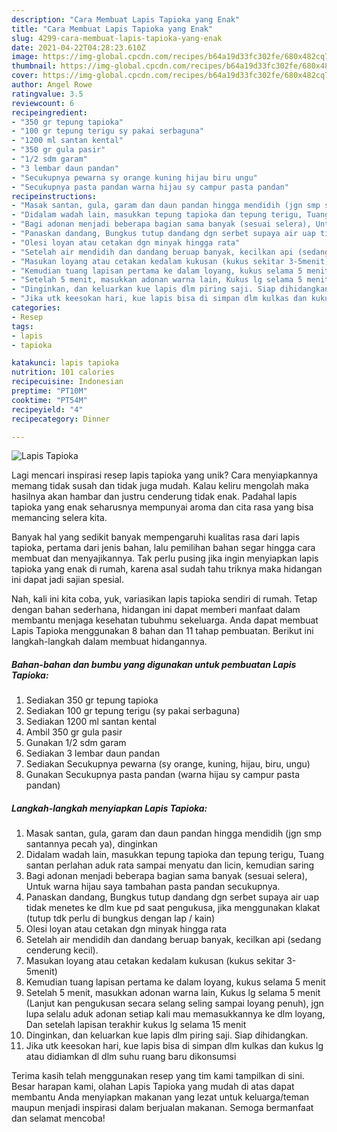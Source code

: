 ```yaml
---
description: "Cara Membuat Lapis Tapioka yang Enak"
title: "Cara Membuat Lapis Tapioka yang Enak"
slug: 4299-cara-membuat-lapis-tapioka-yang-enak
date: 2021-04-22T04:28:23.610Z
image: https://img-global.cpcdn.com/recipes/b64a19d33fc302fe/680x482cq70/lapis-tapioka-foto-resep-utama.jpg
thumbnail: https://img-global.cpcdn.com/recipes/b64a19d33fc302fe/680x482cq70/lapis-tapioka-foto-resep-utama.jpg
cover: https://img-global.cpcdn.com/recipes/b64a19d33fc302fe/680x482cq70/lapis-tapioka-foto-resep-utama.jpg
author: Angel Rowe
ratingvalue: 3.5
reviewcount: 6
recipeingredient:
- "350 gr tepung tapioka"
- "100 gr tepung terigu sy pakai serbaguna"
- "1200 ml santan kental"
- "350 gr gula pasir"
- "1/2 sdm garam"
- "3 lembar daun pandan"
- "Secukupnya pewarna sy orange kuning hijau biru ungu"
- "Secukupnya pasta pandan warna hijau sy campur pasta pandan"
recipeinstructions:
- "Masak santan, gula, garam dan daun pandan hingga mendidih (jgn smp santannya pecah ya), dinginkan"
- "Didalam wadah lain, masukkan tepung tapioka dan tepung terigu, Tuang santan perlahan aduk rata sampai menyatu dan licin, kemudian saring"
- "Bagi adonan menjadi beberapa bagian sama banyak (sesuai selera), Untuk warna hijau saya tambahan pasta pandan secukupnya."
- "Panaskan dandang, Bungkus tutup dandang dgn serbet supaya air uap tidak menetes ke dlm kue pd saat pengukusa, jika menggunakan klakat (tutup tdk perlu di bungkus dengan lap / kain)"
- "Olesi loyan atau cetakan dgn minyak hingga rata"
- "Setelah air mendidih dan dandang beruap banyak, kecilkan api (sedang cenderung kecil)."
- "Masukan loyang atau cetakan kedalam kukusan (kukus sekitar 3-5menit)"
- "Kemudian tuang lapisan pertama ke dalam loyang, kukus selama 5 menit"
- "Setelah 5 menit, masukkan adonan warna lain, Kukus lg selama 5 menit (Lanjut kan pengukusan secara selang seling sampai loyang penuh), jgn lupa selalu aduk adonan setiap kali mau memasukkannya ke dlm loyang, Dan setelah lapisan terakhir kukus lg selama 15 menit"
- "Dinginkan, dan keluarkan kue lapis dlm piring saji. Siap dihidangkan."
- "Jika utk keesokan hari, kue lapis bisa di simpan dlm kulkas dan kukus lg atau didiamkan dl dlm suhu ruang baru dikonsumsi"
categories:
- Resep
tags:
- lapis
- tapioka

katakunci: lapis tapioka 
nutrition: 101 calories
recipecuisine: Indonesian
preptime: "PT10M"
cooktime: "PT54M"
recipeyield: "4"
recipecategory: Dinner

---
```



![Lapis Tapioka](https://img-global.cpcdn.com/recipes/b64a19d33fc302fe/680x482cq70/lapis-tapioka-foto-resep-utama.jpg)

Lagi mencari inspirasi resep lapis tapioka yang unik? Cara menyiapkannya memang tidak susah dan tidak juga mudah. Kalau keliru mengolah maka hasilnya akan hambar dan justru cenderung tidak enak. Padahal lapis tapioka yang enak seharusnya mempunyai aroma dan cita rasa yang bisa memancing selera kita.



Banyak hal yang sedikit banyak mempengaruhi kualitas rasa dari lapis tapioka, pertama dari jenis bahan, lalu pemilihan bahan segar hingga cara membuat dan menyajikannya. Tak perlu pusing jika ingin menyiapkan lapis tapioka yang enak di rumah, karena asal sudah tahu triknya maka hidangan ini dapat jadi sajian spesial.


Nah, kali ini kita coba, yuk, variasikan lapis tapioka sendiri di rumah. Tetap dengan bahan sederhana, hidangan ini dapat memberi manfaat dalam membantu menjaga kesehatan tubuhmu sekeluarga. Anda dapat membuat Lapis Tapioka menggunakan 8 bahan dan 11 tahap pembuatan. Berikut ini langkah-langkah dalam membuat hidangannya.

<!--inarticleads1-->

##### Bahan-bahan dan bumbu yang digunakan untuk pembuatan Lapis Tapioka:

1. Sediakan 350 gr tepung tapioka
1. Sediakan 100 gr tepung terigu (sy pakai serbaguna)
1. Sediakan 1200 ml santan kental
1. Ambil 350 gr gula pasir
1. Gunakan 1/2 sdm garam
1. Sediakan 3 lembar daun pandan
1. Sediakan Secukupnya pewarna (sy orange, kuning, hijau, biru, ungu)
1. Gunakan Secukupnya pasta pandan (warna hijau sy campur pasta pandan)




<!--inarticleads2-->

##### Langkah-langkah menyiapkan Lapis Tapioka:

1. Masak santan, gula, garam dan daun pandan hingga mendidih (jgn smp santannya pecah ya), dinginkan
1. Didalam wadah lain, masukkan tepung tapioka dan tepung terigu, Tuang santan perlahan aduk rata sampai menyatu dan licin, kemudian saring
1. Bagi adonan menjadi beberapa bagian sama banyak (sesuai selera), Untuk warna hijau saya tambahan pasta pandan secukupnya.
1. Panaskan dandang, Bungkus tutup dandang dgn serbet supaya air uap tidak menetes ke dlm kue pd saat pengukusa, jika menggunakan klakat (tutup tdk perlu di bungkus dengan lap / kain)
1. Olesi loyan atau cetakan dgn minyak hingga rata
1. Setelah air mendidih dan dandang beruap banyak, kecilkan api (sedang cenderung kecil).
1. Masukan loyang atau cetakan kedalam kukusan (kukus sekitar 3-5menit)
1. Kemudian tuang lapisan pertama ke dalam loyang, kukus selama 5 menit
1. Setelah 5 menit, masukkan adonan warna lain, Kukus lg selama 5 menit (Lanjut kan pengukusan secara selang seling sampai loyang penuh), jgn lupa selalu aduk adonan setiap kali mau memasukkannya ke dlm loyang, Dan setelah lapisan terakhir kukus lg selama 15 menit
1. Dinginkan, dan keluarkan kue lapis dlm piring saji. Siap dihidangkan.
1. Jika utk keesokan hari, kue lapis bisa di simpan dlm kulkas dan kukus lg atau didiamkan dl dlm suhu ruang baru dikonsumsi




Terima kasih telah menggunakan resep yang tim kami tampilkan di sini. Besar harapan kami, olahan Lapis Tapioka yang mudah di atas dapat membantu Anda menyiapkan makanan yang lezat untuk keluarga/teman maupun menjadi inspirasi dalam berjualan makanan. Semoga bermanfaat dan selamat mencoba!
